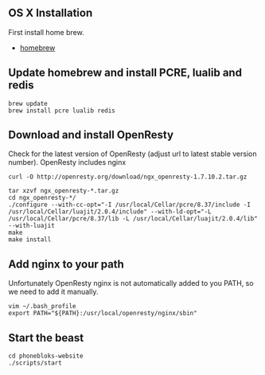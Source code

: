 ## OS X Installation

First install home brew.

- [homebrew](http://brew.sh/)

## Update homebrew and install PCRE, lualib and redis

```
brew update
brew install pcre lualib redis
```

## Download and install OpenResty

Check for the latest version of OpenResty (adjust url to latest stable version number).
OpenResty includes nginx

```
curl -O http://openresty.org/download/ngx_openresty-1.7.10.2.tar.gz

tar xzvf ngx_openresty-*.tar.gz
cd ngx_openresty-*/
./configure --with-cc-opt="-I /usr/local/Cellar/pcre/8.37/include -I /usr/local/Cellar/luajit/2.0.4/include" --with-ld-opt="-L /usr/local/Cellar/pcre/8.37/lib -L /usr/local/Cellar/luajit/2.0.4/lib" --with-luajit
make
make install
```

## Add nginx to your path

Unfortunately OpenResty nginx is not automatically added to you PATH, so we need to add it manually. 

```
vim ~/.bash_profile
export PATH="${PATH}:/usr/local/openresty/nginx/sbin"
```

## Start the beast

```
cd phonebloks-website
./scripts/start
```
